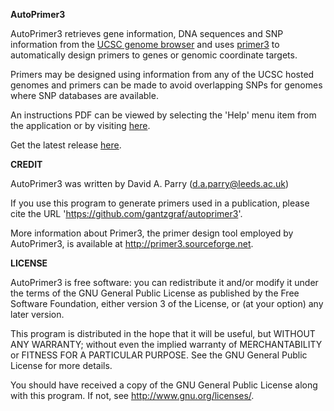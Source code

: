 __AutoPrimer3__

AutoPrimer3 retrieves gene information, DNA sequences and SNP information from the [UCSC genome browser](http://genome.ucsc.edu/) and uses [primer3](http://primer3.sourceforge.net/) to automatically design primers to genes or genomic coordinate targets. 

Primers may be designed using information from any of the UCSC hosted genomes and primers can be made to avoid overlapping SNPs for genomes where SNP databases are available. 

An instructions PDF can be viewed by selecting the 'Help' menu item from the application or by visiting [here](https://github.com/gantzgraf/autoprimer3/blob/master/src/com/github/autoprimer3/instructions.pdf).

Get the latest release [here](https://github.com/gantzgraf/autoprimer3/releases/latest).

__CREDIT__

AutoPrimer3 was written by David A. Parry (d.a.parry@leeds.ac.uk)

If you use this program to generate primers used in a publication, please cite the URL 'https://github.com/gantzgraf/autoprimer3'.

More information about Primer3, the primer design tool employed by AutoPrimer3, is available at http://primer3.sourceforge.net.

__LICENSE__

AutoPrimer3 is free software: you can redistribute it and/or modify it under the terms of the GNU General Public License as published by the Free Software Foundation, either version 3 of the License, or (at your option) any later version.

This program is distributed in the hope that it will be useful, but WITHOUT ANY WARRANTY; without even the implied warranty of MERCHANTABILITY or FITNESS FOR A PARTICULAR PURPOSE.  See the GNU General Public License for more details.

You should have received a copy of the GNU General Public License along with this program.  If not, see <http://www.gnu.org/licenses/>.
